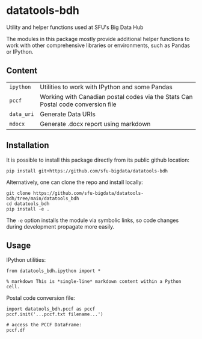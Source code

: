 # datatools-bdh

Utility and helper functions used at SFU's Big Data Hub

The modules in this package mostly provide additional helper functions to work with other comprehensive libraries or environments, such as Pandas or IPython.

## Content

|   |   |
|---|---|
| `ipython` | Utilities to work with IPython and some Pandas  |
| `pccf` | Working with Canadian postal codes via the Stats Can Postal code conversion file |
| `data_uri` | Generate Data URIs |
| `mdocx` | Generate .docx report using markdown |

## Installation

It is possible to install this package directly from its public github location:

`pip install git+https://github.com/sfu-bigdata/datatools-bdh`

Alternatively, one can clone the repo and install locally:
```
git clone https://github.com/sfu-bigdata/datatools-bdh/tree/main/datatools_bdh
cd datatools_bdh
pip install -e .
```
The `-e` option installs the module via symbolic links, so code changes during development propagate more easily.

## Usage
IPython utilities:
```
from datatools_bdh.ipython import *

% markdown This is *single-line* markdown content within a Python cell.
```

Postal code conversion file:
```
import datatools_bdh.pccf as pccf
pccf.init('...pccf.txt filename...')

# access the PCCF DataFrame:
pccf.df
```
